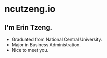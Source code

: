 # ncutzeng.io
## I'm Erin Tzeng.
- Graduated from National Central University.
- Major in Business Administration.
- Nice to meet you.

